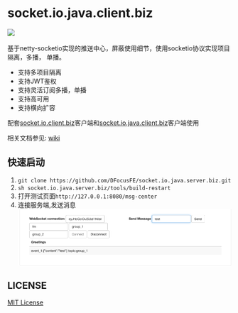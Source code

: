 # socket.io.java.client.biz

![][license-url]

基于netty-socketio实现的推送中心，屏蔽使用细节，使用socketio协议实现项目隔离，多播，
单播。
- 支持多项目隔离
- 支持JWT鉴权
- 支持灵活订阅多播，单播
- 支持高可用
- 支持横向扩容

配套[socket.io.client.biz](https://github.com/DFocusFE/socket.io.client.biz)客户端和[socket.io.java.client.biz](https://github.com/DFocusFE/socket.io.java.client.biz)客户端使用

相关文档参见: [wiki](https://github.com/DFocusFE/socket.io.java.server.biz/wiki)

## 快速启动

1. `git clone https://github.com/DFocusFE/socket.io.java.server.biz.git`
2. `sh socket.io.java.server.biz/tools/build-restart`
3. 打开测试页面`http://127.0.0.1:8080/msg-center`
4. 连接服务端,发送消息
![](./doc/ui.jpg)



## LICENSE

[MIT License](https://raw.githubusercontent.com/DFocusFE/socket.io.java.client.biz/master/LICENSE)

[license-url]: https://img.shields.io/github/license/dfocusfe/socket.io.java.client.biz
